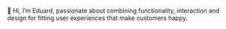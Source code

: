 👋 Hi, I’m Eduard, passionate about combining functionality, interaction and design for fitting user experiences that make customers happy.
